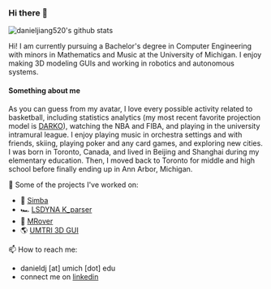 ### Hi there 👋

![danieljiang520's github stats](https://github-readme-stats-sigma-five.vercel.app/api?username=danieljiang520&count_private=true)

Hi! I am currently pursuing a Bachelor's degree in Computer Engineering with minors in Mathematics and Music at the University of Michigan. I enjoy making 3D modeling GUIs and working in robotics and autonomous systems.

#### Something about me
As you can guess from my avatar, I love every possible activity related to basketball, including statistics analytics (my most recent favorite projection model is [DARKO](https://apanalytics.shinyapps.io/DARKO//)), watching the NBA and FIBA, and playing in the university intramural league. I enjoy playing music in orchestra settings and with friends, skiing, playing poker and any card games, and exploring new cities. I was born in Toronto, Canada, and lived in Beijing and Shanghai during my elementary education. Then, I moved back to Toronto for middle and high school before finally ending up in Ann Arbor, Michigan.

🔭 Some of the projects I've worked on:
- :dog: [Simba](https://github.com/danieljiang520/Simba)
- 🏎️ [LSDYNA K_parser](https://github.com/danieljiang520/K_parser)
- :rocket: [MRover](https://github.com/umrover/mrover-workspace)
- :earth_americas: [UMTRI 3D GUI](https://github.com/danieljiang520/UMTRI_3DGUI)

📫 How to reach me:
- danieldj [at] umich [dot] edu
- connect me on [linkedin](https://www.linkedin.com/in/danieljiangdj/)
